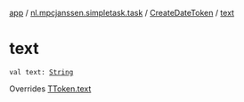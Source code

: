 [app](../../index.md) / [nl.mpcjanssen.simpletask.task](../index.md) / [CreateDateToken](index.md) / [text](.)

# text

`val text: `[`String`](https://kotlinlang.org/api/latest/jvm/stdlib/kotlin/-string/index.html)

Overrides [TToken.text](../-t-token/text.md)

